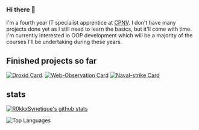 ### Hi there 👋
I'm a fourth year IT specialist apprentice at [CPNV](https://www.cpnv.ch/). I don't have many projects done yet as I still need to learn the basics, but it'll come with time. I'm currently interested in OOP development which will be a majority of the courses I'll be undertaking during these years.

## Finished projects so far

[![Droxid Card](https://github-readme-stats.vercel.app/api/pin/?username=R0kkxSynetique&repo=Droxid&show_icons=true&theme=dracula)](https://github.com/R0kkxSynetique/Droxid).
[![Web-Observation Card](https://github-readme-stats.vercel.app/api/pin/?username=Mondotosz&repo=Web-Observation&show_icons=true&theme=dracula)](https://github.com/Mondotosz/Web-Observation)
[![Naval-strike Card](https://github-readme-stats.vercel.app/api/pin/?username=R0kkxSynetique&repo=Naval-strike&show_icons=true&theme=dracula)](https://github.com/R0kkxSynetique/Naval-strike)



## stats
[![R0kkxSynetique's github stats](https://github-readme-stats.vercel.app/api?username=R0kkxSynetique&count_private=true&show_icons=true&theme=dracula)](https://github.com/R0kkxSynetique)

![Top Languages](https://github-readme-stats.vercel.app/api/top-langs/?username=R0kkxSynetique&layout=compact&hide=TSQL&theme=dracula&count_private=true&show_icons=true)
